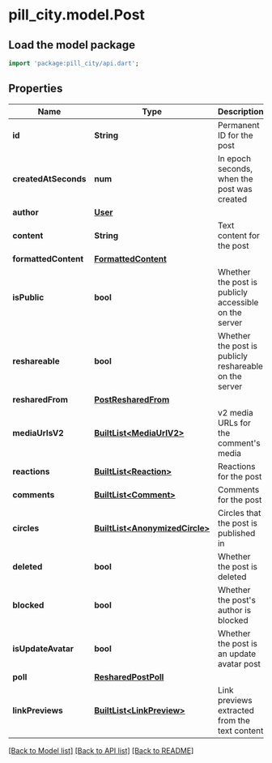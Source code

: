 # pill_city.model.Post

## Load the model package
```dart
import 'package:pill_city/api.dart';
```

## Properties
Name | Type | Description | Notes
------------ | ------------- | ------------- | -------------
**id** | **String** | Permanent ID for the post | 
**createdAtSeconds** | **num** | In epoch seconds, when the post was created | 
**author** | [**User**](User.md) |  | 
**content** | **String** | Text content for the post | [optional] [default to '']
**formattedContent** | [**FormattedContent**](FormattedContent.md) |  | [optional] 
**isPublic** | **bool** | Whether the post is publicly accessible on the server | 
**reshareable** | **bool** | Whether the post is publicly reshareable on the server | [optional] [default to false]
**resharedFrom** | [**PostResharedFrom**](PostResharedFrom.md) |  | [optional] 
**mediaUrlsV2** | [**BuiltList&lt;MediaUrlV2&gt;**](MediaUrlV2.md) | v2 media URLs for the comment's media | [optional] [default to ListBuilder()]
**reactions** | [**BuiltList&lt;Reaction&gt;**](Reaction.md) | Reactions for the post | [optional] 
**comments** | [**BuiltList&lt;Comment&gt;**](Comment.md) | Comments for the post | [optional] 
**circles** | [**BuiltList&lt;AnonymizedCircle&gt;**](AnonymizedCircle.md) | Circles that the post is published in | [optional] 
**deleted** | **bool** | Whether the post is deleted | [optional] [default to false]
**blocked** | **bool** | Whether the post's author is blocked | [optional] [default to false]
**isUpdateAvatar** | **bool** | Whether the post is an update avatar post | [optional] [default to false]
**poll** | [**ResharedPostPoll**](ResharedPostPoll.md) |  | [optional] 
**linkPreviews** | [**BuiltList&lt;LinkPreview&gt;**](LinkPreview.md) | Link previews extracted from the text content | [optional] [default to ListBuilder()]

[[Back to Model list]](../README.md#documentation-for-models) [[Back to API list]](../README.md#documentation-for-api-endpoints) [[Back to README]](../README.md)



